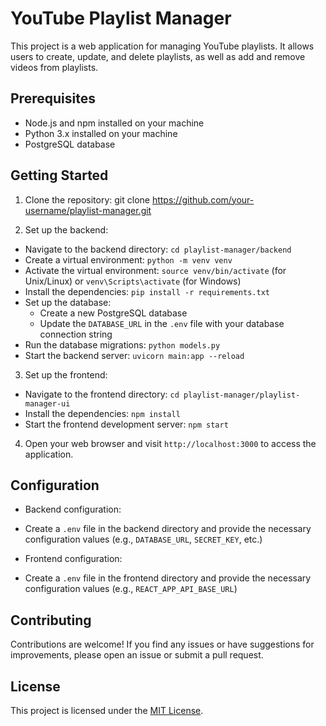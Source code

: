 # YouTube Playlist Manager

This project is a web application for managing YouTube playlists. It allows users to create, update, and delete playlists, as well as add and remove videos from playlists.

## Prerequisites

- Node.js and npm installed on your machine
- Python 3.x installed on your machine
- PostgreSQL database

## Getting Started

1. Clone the repository: git clone https://github.com/your-username/playlist-manager.git

2. Set up the backend:
- Navigate to the backend directory: `cd playlist-manager/backend`
- Create a virtual environment: `python -m venv venv`
- Activate the virtual environment: `source venv/bin/activate` (for Unix/Linux) or `venv\Scripts\activate` (for Windows)
- Install the dependencies: `pip install -r requirements.txt`
- Set up the database:
  - Create a new PostgreSQL database
  - Update the `DATABASE_URL` in the `.env` file with your database connection string
- Run the database migrations: `python models.py`
- Start the backend server: `uvicorn main:app --reload`

3. Set up the frontend:
- Navigate to the frontend directory: `cd playlist-manager/playlist-manager-ui`
- Install the dependencies: `npm install`
- Start the frontend development server: `npm start`

4. Open your web browser and visit `http://localhost:3000` to access the application.

## Configuration

- Backend configuration:
- Create a `.env` file in the backend directory and provide the necessary configuration values (e.g., `DATABASE_URL`, `SECRET_KEY`, etc.)

- Frontend configuration:
- Create a `.env` file in the frontend directory and provide the necessary configuration values (e.g., `REACT_APP_API_BASE_URL`)

## Contributing

Contributions are welcome! If you find any issues or have suggestions for improvements, please open an issue or submit a pull request.

## License

This project is licensed under the [MIT License](LICENSE).